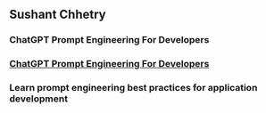 ## Sushant Chhetry

### ChatGPT Prompt Engineering For Developers

### [ChatGPT Prompt Engineering For Developers](https://www.deeplearning.ai/short-courses/chatgpt-prompt-engineering-for-developers/)

### Learn prompt engineering best practices for application development
